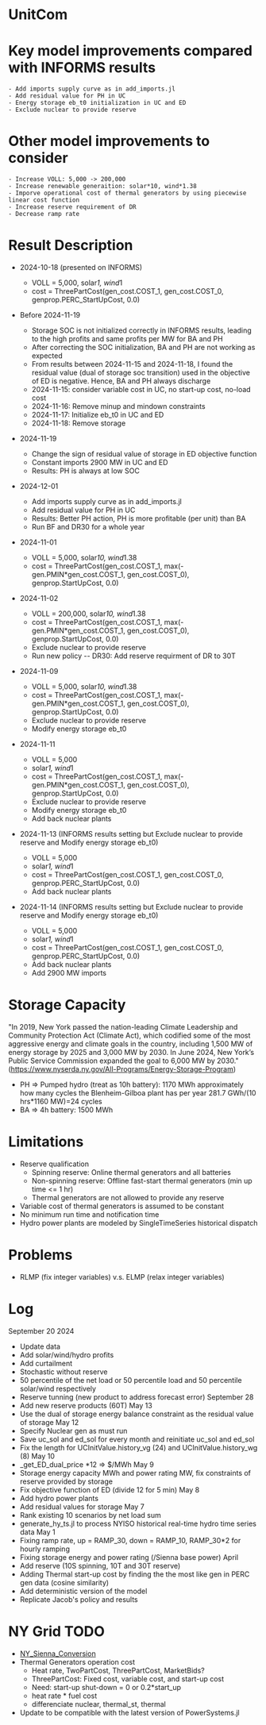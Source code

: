 # UnitCom

# Key model improvements compared with INFORMS results
    - Add imports supply curve as in add_imports.jl
    - Add residual value for PH in UC 
    - Energy storage eb_t0 initialization in UC and ED
    - Exclude nuclear to provide reserve

# Other model improvements to consider
    - Increase VOLL: 5,000 -> 200,000
    - Increase renewable generaition: solar*10, wind*1.38
    - Imporve operational cost of thermal generators by using piecewise linear cost function
    - Increase reserve requirement of DR
    - Decrease ramp rate

# Result Description
- 2024-10-18 (presented on INFORMS)
    - VOLL = 5,000, solar*1, wind*1
    - cost = ThreePartCost(gen_cost.COST_1, gen_cost.COST_0, genprop.PERC_StartUpCost, 0.0)
- Before 2024-11-19
    - Storage SOC is not initialized correctly in INFORMS results, leading to the high profits and same profits per MW for BA and PH
    - After correcting the SOC initialization, BA and PH are not working as expected
    - From results between 2024-11-15 and 2024-11-18, I found the residual value (dual of storage soc transition) used in the objective of ED is negative. Hence, BA and PH always discharge
    - 2024-11-15: consider variable cost in UC, no start-up cost, no-load cost
    - 2024-11-16: Remove minup and mindown constraints
    - 2024-11-17: Initialize eb_t0 in UC and ED
    - 2024-11-18: Remove storage 
- 2024-11-19
    - Change the sign of residual value of storage in ED objective function
    - Constant imports 2900 MW in UC and ED
    - Results: PH is always at low SOC
- 2024-12-01
    - Add imports supply curve as in add_imports.jl
    - Add residual value for PH in UC 
    - Results: Better PH action, PH is more profitable (per unit) than BA
    - Run BF and DR30 for a whole year

- 2024-11-01
    - VOLL = 5,000, solar*10, wind*1.38
    - cost = ThreePartCost(gen_cost.COST_1, max(-gen.PMIN*gen_cost.COST_1, gen_cost.COST_0), genprop.StartUpCost, 0.0)
- 2024-11-02 
    - VOLL = 200,000, solar*10, wind*1.38
    - cost = ThreePartCost(gen_cost.COST_1, max(-gen.PMIN*gen_cost.COST_1, gen_cost.COST_0), genprop.StartUpCost, 0.0)
    - Exclude nuclear to provide reserve
    - Run new policy -- DR30: Add reserve requirment of DR to 30T
- 2024-11-09
    - VOLL = 5,000, solar*10, wind*1.38
    - cost = ThreePartCost(gen_cost.COST_1, max(-gen.PMIN*gen_cost.COST_1, gen_cost.COST_0), genprop.StartUpCost, 0.0)
    - Exclude nuclear to provide reserve
    - Modify energy storage eb_t0
- 2024-11-11
    - VOLL = 5,000
    - solar*1, wind*1
    - cost = ThreePartCost(gen_cost.COST_1, max(-gen.PMIN*gen_cost.COST_1, gen_cost.COST_0), genprop.StartUpCost, 0.0)
    - Exclude nuclear to provide reserve
    - Modify energy storage eb_t0
    - Add back nuclear plants
- 2024-11-13 (INFORMS results setting but Exclude nuclear to provide reserve and Modify energy storage eb_t0)
    - VOLL = 5,000
    - solar*1, wind*1
    - cost = ThreePartCost(gen_cost.COST_1, gen_cost.COST_0, genprop.PERC_StartUpCost, 0.0)
    - Add back nuclear plants
- 2024-11-14 (INFORMS results setting but Exclude nuclear to provide reserve and Modify energy storage eb_t0)
    - VOLL = 5,000
    - solar*1, wind*1
    - cost = ThreePartCost(gen_cost.COST_1, gen_cost.COST_0, genprop.PERC_StartUpCost, 0.0)
    - Add back nuclear plants
    - Add 2900 MW imports


# Storage Capacity
"In 2019, New York passed the nation-leading Climate Leadership and Community Protection Act (Climate Act), which codified some of the most aggressive energy and climate goals in the country, including 1,500 MW of energy storage by 2025 and 3,000 MW by 2030. In June 2024, New York’s Public Service Commission expanded the goal to 6,000 MW by 2030." (https://www.nyserda.ny.gov/All-Programs/Energy-Storage-Program)
- PH => Pumped hydro (treat as 10h battery): 1170 MWh
    approximately how many cycles the Blenheim-Gilboa plant has per year
    281.7 GWh/(10 hrs*1160 MW)=24 cycles
- BA => 4h battery: 1500 MWh


# Limitations
- Reserve qualification
    - Spinning reserve: Online thermal generators and all batteries
    - Non-spinning reserve: Offline fast-start thermal generators (min up time <= 1 hr)
    - Thermal generators are not allowed to provide any reserve
- Variable cost of thermal generators is assumed to be constant
- No minimum run time and notification time
- Hydro power plants are modeled by SingleTimeSeries historical dispatch

# Problems
- RLMP (fix integer variables) v.s. ELMP (relax integer variables)

# Log
September 20 2024
- Update data
- Add solar/wind/hydro profits
- Add curtailment 
- Stochastic without reserve
- 50 percentile of the net load or 50 percentile load and 50 percentile solar/wind respectively
- Reserve tunning (new product to address forecast error)
September 28
- Add new reserve products (60T)
May 13
- Use the dual of storage energy balance constraint as the residual value of storage
May 12
- Specify Nuclear gen as must run 
- Save uc_sol and ed_sol for every month and reinitiate uc_sol and ed_sol
- Fix the length for UCInitValue.history_vg (24) and UCInitValue.history_wg (8)
May 10
- _get_ED_dual_price *12 => $/MWh
May 9
- Storage energy capacity MWh and power rating MW, fix constraints of reserve provided by storage
- Fix objective function of ED (divide 12 for 5 min)
May 8
- Add hydro power plants
- Add residual values for storage
May 7
- Rank existing 10 scenarios by net load sum
- generate_hy_ts.jl to process NYISO historical real-time hydro time series data
May 1
- Fixing ramp rate, up = RAMP_30, down = RAMP_10, RAMP_30*2 for hourly ramping
- Fixing storage energy and power rating (/Sienna base power)
April
- Add reserve (10S spinning, 10T and 30T reserve)
- Adding Thermal start-up cost by finding the the most like gen in PERC gen data (cosine similarity)
- Add deterministic version of the model
- Replicate Jacob's policy and results




# NY Grid TODO
- [NY_Sienna_Conversion](https://github.com/gackermannlogan/NY_Sienna_Conversion)
- Thermal Generators operation cost 
    - Heat rate, TwoPartCost, ThreePartCost, MarketBids?
    - ThreePartCost: Fixed cost, variable cost, and start-up cost
    - Need: start-up
            shut-down = 0 or 0.2*start_up 
    - heat rate * fuel cost
    - differenciate nuclear, thermal_st, thermal
- Update to be compatible with the latest version of PowerSystems.jl



